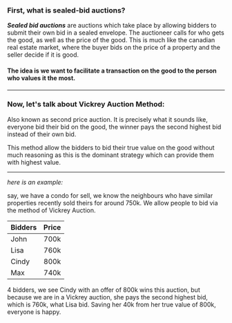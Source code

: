 ### First, what is sealed-bid auctions?

*__Sealed bid auctions__* are auctions which take place by allowing bidders to submit their own bid in a sealed envelope. The auctioneer calls for who gets the good, as well as the price of the good. This is much like the canadian real estate market, where the buyer bids on the price of a property and the seller decide if it is good.

#### The idea is we want to facilitate a transaction on the good to the person who values it the most.


---


### Now, let's talk about Vickrey Auction Method:
Also known as second price auction. It is precisely what it sounds like, everyone bid their bid on the good, the winner pays the second highest bid instead of their own bid.

This method allow the bidders to bid their true value on the good without much reasoning as this is the dominant strategy which can provide them with highest value. 


---


_here is an example:_

say, we have a condo for sell, we know the neighbours who have similar properties recently sold theirs for around 750k. We allow people to bid via the method of Vickrey Auction.


| Bidders       | Price         | 
| ------------- |:-------------:| 
| John          | 700k          | 
| Lisa          | 760k          | 
| Cindy         | 800k          |  
| Max           | 740k          |  


4 bidders, we see Cindy with an offer of 800k wins this auction, but because we are in a Vickrey auction, she pays the second highest bid, which is 760k, what Lisa bid. Saving her 40k from her true value of 800k, everyone is happy. 





